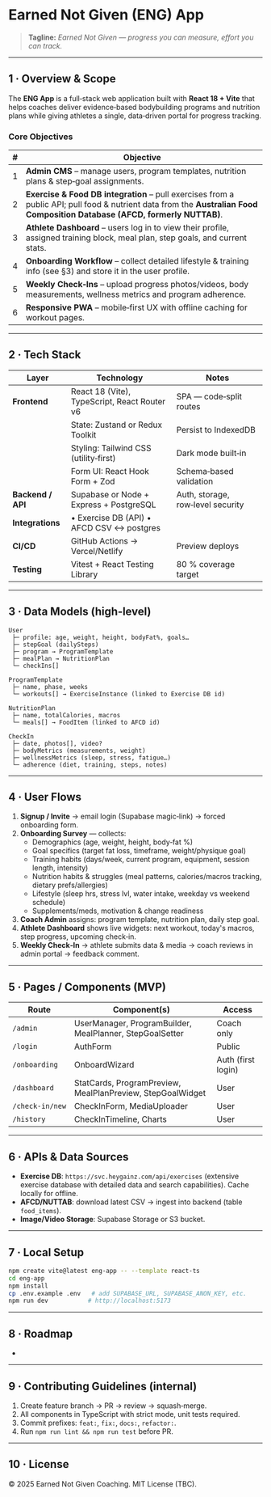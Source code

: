 # Earned Not Given (ENG) App

> **Tagline:** *Earned Not Given — progress you can measure, effort you can track.*

---

## 1 · Overview & Scope

The **ENG App** is a full‑stack web application built with **React 18 + Vite** that helps coaches deliver evidence‑based bodybuilding programs and nutrition plans while giving athletes a single, data‑driven portal for progress tracking.

### Core Objectives

| # | Objective                                                                                                                                                                   |
| - | --------------------------------------------------------------------------------------------------------------------------------------------------------------------------- |
| 1 | **Admin CMS** – manage users, program templates, nutrition plans & step‑goal assignments.                                                                                   |
| 2 | **Exercise & Food DB integration** – pull exercises from a public API; pull food & nutrient data from the **Australian Food Composition Database (AFCD, formerly NUTTAB)**. |
| 3 | **Athlete Dashboard** – users log in to view their profile, assigned training block, meal plan, step goals, and current stats.                                              |
| 4 | **Onboarding Workflow** – collect detailed lifestyle & training info (see §3) and store it in the user profile.                                                             |
| 5 | **Weekly Check‑Ins** – upload progress photos/videos, body measurements, wellness metrics and program adherence.                                                            |
| 6 | **Responsive PWA** – mobile‑first UX with offline caching for workout pages.                                                                                                |

---

## 2 · Tech Stack

| Layer             | Technology                                   | Notes                             |
| ----------------- | -------------------------------------------- | --------------------------------- |
| **Frontend**      | React 18 (Vite), TypeScript, React Router v6 | SPA — code‑split routes           |
|                   | State: Zustand or Redux Toolkit              | Persist to IndexedDB              |
|                   | Styling: Tailwind CSS (utility‑first)        | Dark mode built‑in                |
|                   | Form UI: React Hook Form + Zod               | Schema‑based validation           |
| **Backend / API** | Supabase or Node + Express + PostgreSQL      | Auth, storage, row‑level security |
| **Integrations**  | • Exercise DB (API) • AFCD CSV ↔ postgres    |                                   |
| **CI/CD**         | GitHub Actions → Vercel/Netlify              | Preview deploys                   |
| **Testing**       | Vitest + React Testing Library               | 80 % coverage target              |

---

## 3 · Data Models (high‑level)

```text
User
 ├─ profile: age, weight, height, bodyFat%, goals…
 ├─ stepGoal (dailySteps)
 ├─ program → ProgramTemplate
 ├─ mealPlan → NutritionPlan
 └─ checkIns[]

ProgramTemplate
 ├─ name, phase, weeks
 └─ workouts[] → ExerciseInstance (linked to Exercise DB id)

NutritionPlan
 ├─ name, totalCalories, macros
 └─ meals[] → FoodItem (linked to AFCD id)

CheckIn
 ├─ date, photos[], video?
 ├─ bodyMetrics (measurements, weight)
 ├─ wellnessMetrics (sleep, stress, fatigue…)
 └─ adherence (diet, training, steps, notes)
```

---

## 4 · User Flows

1. **Signup / Invite** → email login (Supabase magic‑link) → forced onboarding form.
2. **Onboarding Survey** — collects:
   - Demographics (age, weight, height, body‑fat %)
   - Goal specifics (target fat loss, timeframe, weight/physique goal)
   - Training habits (days/week, current program, equipment, session length, intensity)
   - Nutrition habits & struggles (meal patterns, calories/macros tracking, dietary prefs/allergies)
   - Lifestyle (sleep hrs, stress lvl, water intake, weekday vs weekend schedule)
   - Supplements/meds, motivation & change readiness
3. **Coach Admin** assigns: program template, nutrition plan, daily step goal.
4. **Athlete Dashboard** shows live widgets: next workout, today's macros, step progress, upcoming check‑in.
5. **Weekly Check‑In** → athlete submits data & media → coach reviews in admin portal → feedback comment.

---

## 5 · Pages / Components (MVP)

| Route           | Component(s)                                               | Access             |
| --------------- | ---------------------------------------------------------- | ------------------ |
| `/admin`        | UserManager, ProgramBuilder, MealPlanner, StepGoalSetter   | Coach only         |
| `/login`        | AuthForm                                                   | Public             |
| `/onboarding`   | OnboardWizard                                              | Auth (first login) |
| `/dashboard`    | StatCards, ProgramPreview, MealPlanPreview, StepGoalWidget | User               |
| `/check‑in/new` | CheckInForm, MediaUploader                                 | User               |
| `/history`      | CheckInTimeline, Charts                                    | User               |

---

## 6 · APIs & Data Sources

- **Exercise DB**: `https://svc.heygainz.com/api/exercises` (extensive exercise database with detailed data and search capabilities). Cache locally for offline.
- **AFCD/NUTTAB**: download latest CSV → ingest into backend (table `food_items`).
- **Image/Video Storage**: Supabase Storage or S3 bucket.

---

## 7 · Local Setup

```bash
npm create vite@latest eng-app -- --template react-ts
cd eng-app
npm install
cp .env.example .env   # add SUPABASE_URL, SUPABASE_ANON_KEY, etc.
npm run dev           # http://localhost:5173
```

---

## 8 · Roadmap

-

---

## 9 · Contributing Guidelines (internal)

1. Create feature branch → PR → review → squash‑merge.
2. All components in TypeScript with strict mode, unit tests required.
3. Commit prefixes: `feat:`, `fix:`, `docs:`, `refactor:`.
4. Run `npm run lint && npm run test` before PR.

---

## 10 · License

© 2025 Earned Not Given Coaching.  MIT License (TBC).

